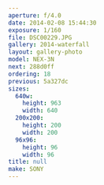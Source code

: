 ```yaml
---
aperture: f/4.0
date: 2014-02-08 15:44:30
exposure: 1/160
file: DSC00229.JPG
gallery: 2014-waterfall
layout: gallery-photo
model: NEX-3N
next: 288d0ff
ordering: 18
previous: 5a327dc
sizes:
  640w:
    height: 963
    width: 640
  200x200:
    height: 200
    width: 200
  96x96:
    height: 96
    width: 96
title: null
make: SONY
---
```

